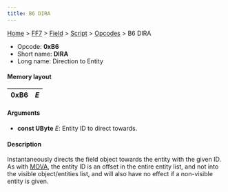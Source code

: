 ```yaml
---
title: B6 DIRA
---
```


[Home](../../../../Main%20Page.md) > [FF7](../../../../FF7.md) > [Field](../../../Field.md) > [Script](../../Script.md) > [Opcodes](../Opcodes.md) > B6 DIRA

-   Opcode: **0xB6**
-   Short name: **DIRA**
-   Long name: Direction to Entity

#### Memory layout

| 0xB6 | *E* |
|------|-----|

#### Arguments

-   **const UByte** *E*: Entity ID to direct towards.

#### Description

Instantaneously directs the field object towards the entity with the
given ID. As with [MOVA][], the entity ID is an offset in the entire
entity list, and not into the visible object/entities list, and will
also have no effect if a non-visible entity is given.

  [MOVA]: AA%20MOVA.md "wikilink"
